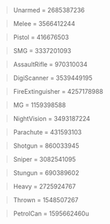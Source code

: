 > Unarmed = 2685387236

> Melee = 3566412244

> Pistol = 416676503

> SMG = 3337201093

> AssaultRifle = 970310034

> DigiScanner = 3539449195

> FireExtinguisher = 4257178988

> MG = 1159398588

> NightVision = 3493187224

> Parachute = 431593103

> Shotgun = 860033945

> Sniper = 3082541095

> Stungun = 690389602

> Heavy = 2725924767

> Thrown = 1548507267

> PetrolCan = 1595662460u